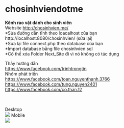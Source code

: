 # chosinhviendotme
<b>Kênh rao vặt dành cho sinh viên</b><br/>
Website http://chosinhvien.me/<br/>
*Sửa đường dẫn tĩnh theo loacalhost của bạn <br/> 
http://localhost:8080/chosinhvien/ (sửa lại)<br/> 
*Sửa lại file connect.php theo database của bạn<br/> 
*Import database bằng file chosinhvien.sql<br/> 
*Có thể xóa Folder Next_Site đi vì nó không có tác dụng<br/> 

Thầy hướng dẫn<br/>
https://www.facebook.com/trinhtrongtin<br/>
Nhóm phát triển<br/>
https://www.facebook.com/toan.nguyenthanh.3766<br/>
https://www.facebook.com/tung.nguyen2401<br/>
https://www.facebook.com/co.than.12<br/>

<br/><br/>
Desktop<br/>
<img src="https://github.com/toannguyen1412/chosinhviendotme/blob/Uplload-17/12/2016/Next_Site/PC.jpg" />
Mobile<br/>
<img src="https://github.com/toannguyen1412/chosinhviendotme/blob/Uplload-17/12/2016/Next_Site/image.png" />
